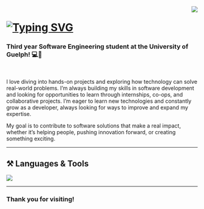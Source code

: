 <img align="right" src="https://visitor-badge.laobi.icu/badge?page_id=DaniellaToth05.DaniellaToth05" />

<h1 align="left">
  <a href="https://git.io/typing-svg"><img src="https://readme-typing-svg.herokuapp.com?font=Inter&weight=600&size=32&pause=1002&color=FFFFFF&center=false&vCenter=true&width=435&lines=Hey%2C+I'm+Daniella!+%F0%9F%91%8B" alt="Typing SVG" /></a>
</h1>

<h3 align="left">Third year Software Engineering student at the University of Guelph! 💻🌱</h3>

<br/>

<div align="left">
 
I love diving into hands-on projects and exploring how technology can solve real-world problems. I’m always building my skills in software development and looking for opportunities to learn through internships, co-ops, and collaborative projects. I’m eager to learn new technologies and constantly grow as a developer, always looking for ways to improve and expand my expertise.

My goal is to contribute to software solutions that make a real impact, whether it’s helping people, pushing innovation forward, or creating something exciting.
 
</div>

---

## ⚒️ **Languages & Tools**

<div align="left">
  <img src="https://skillicons.dev/icons?i=c,python,java,javascript,html,css,react,git,github,vscode,slack,trello"/>
</div>

---
<!--
## 🏆 **GitHub Stats**

<div align="left">
  <img width=300 src="https://github-readme-streak-stats.herokuapp.com/?user=DaniellaToth05&count_private=true&theme=nord&border_radius=10" alt="streak stats"/>
  <img width=250 src="https://github-readme-stats.vercel.app/api/top-langs/?username=DaniellaToth05&langs_count=8&layout=compact&theme=nord&border_radius=10" alt="top langs" />
  <img width=288 src="https://github-readme-stats.vercel.app/api?username=DaniellaToth05&count_private=true&show_icons=true&theme=nord&rank_icon=github&border_radius=10" alt="readme stats" />
</div>

--->

<h3 align="left">
  Thank you for visiting!
</h3>
